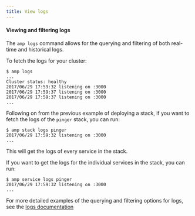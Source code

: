 ```yaml
---
title: View logs
---
```


#### Viewing and filtering logs

The `amp logs` command allows for the querying and filtering of both real-time and historical logs.

To fetch the logs for your cluster:
```
$ amp logs
...
Cluster status: healthy
2017/06/29 17:59:32 listening on :3000
2017/06/29 17:59:37 listening on :3000
2017/06/29 17:59:37 listening on :3000
...
```

Following on from the previous example of deploying a stack, if you want to fetch the logs of the `pinger` stack,
you can run:
```
$ amp stack logs pinger
2017/06/29 17:59:32 listening on :3000
...
```
This will get the logs of every service in the stack.

If you want to get the logs for the individual services in the stack, you can run:
```
$ amp service logs pinger
2017/06/29 17:59:32 listening on :3000
...
```

For more detailed examples of the querying and filtering options for logs, see the [logs documentation](logs.md)

